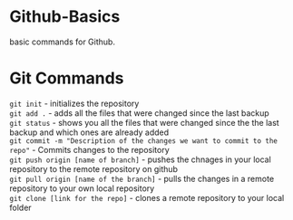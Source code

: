 # Github-Basics
basic commands for Github.
# Git Commands
`git init` - initializes the repository        
`git add .` - adds all the files that were changed since the last backup      
`git status` - shows you all the files that were  changed since the the last backup and which ones are already added      
`git commit -m "Description of the changes we want to commit to the repo"` - Commits changes to the repository      
`git push origin [name of branch]` - pushes the chnages in your local repository to the remote repository on github      
`git pull origin [name of the branch]` - pulls the changes in a remote repository to your own local repository      
`git clone [link for the repo]` - clones a remote repository to your local folder      
